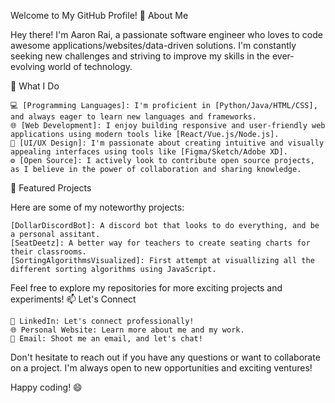Welcome to My GitHub Profile! 👋
About Me

Hey there! I'm Aaron Rai, a passionate software engineer who loves to code awesome applications/websites/data-driven solutions. I'm constantly seeking new challenges and striving to improve my skills in the ever-evolving world of technology.

🚀 What I Do

    💻 [Programming Languages]: I'm proficient in [Python/Java/HTML/CSS], and always eager to learn new languages and frameworks.
    🌐 [Web Development]: I enjoy building responsive and user-friendly web applications using modern tools like [React/Vue.js/Node.js].
    🎨 [UI/UX Design]: I'm passionate about creating intuitive and visually appealing interfaces using tools like [Figma/Sketch/Adobe XD].
    ⚙️ [Open Source]: I actively look to contribute open source projects, as I believe in the power of collaboration and sharing knowledge.

🌟 Featured Projects

Here are some of my noteworthy projects:

    [DollarDiscordBot]: A discord bot that looks to do everything, and be a personal assitant.
    [SeatDeetz]: A better way for teachers to create seating charts for their classrooms.
    [SortingAlgorithmsVisualized]: First attempt at visuallizing all the different sorting algorithms using JavaScript.

Feel free to explore my repositories for more exciting projects and experiments!
📫 Let's Connect

    🔗 LinkedIn: Let's connect professionally!
    🌐 Personal Website: Learn more about me and my work.
    📧 Email: Shoot me an email, and let's chat!

Don't hesitate to reach out if you have any questions or want to collaborate on a project. I'm always open to new opportunities and exciting ventures!

Happy coding! 😄
